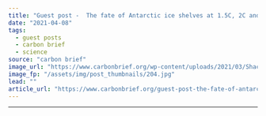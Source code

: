 ```yaml
---
title: "Guest post -  The fate of Antarctic ice shelves at 1.5C, 2C and 4C of warming"
date: "2021-04-08"
tags: 
  - guest posts
  - carbon brief
  - science
source: "carbon brief"
image_url: "https://www.carbonbrief.org/wp-content/uploads/2021/03/Shackleton-ice-shelf-Antarctica-583x372.jpg"
image_fp: "/assets/img/post_thumbnails/204.jpg"
lead: ""
article_url: "https://www.carbonbrief.org/guest-post-the-fate-of-antarctic-ice-shelves-at-1-5c-2c-and-4c-of-warming"
---
```


---
